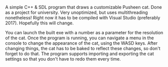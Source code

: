 A simple C++ & SDL program that draws a customizable Pusheen cat. Done as a project for university. Very unoptimized, but uses multithreading nonetheless!
Right now it has to be compiled with Visual Studio (preferably 2017). Hopefully this will change.

You can launch the built exe with a number as a parameter for the resolution of the cat. Once the program is running, you can navigate a menu in the console to change the appearance of the cat, using the WASD keys. After changing things, the cat has to be baked to reflect these changes, so don't forget to do that.
The program supports importing and exporting the cat settings so that you don't have to redo them every time.